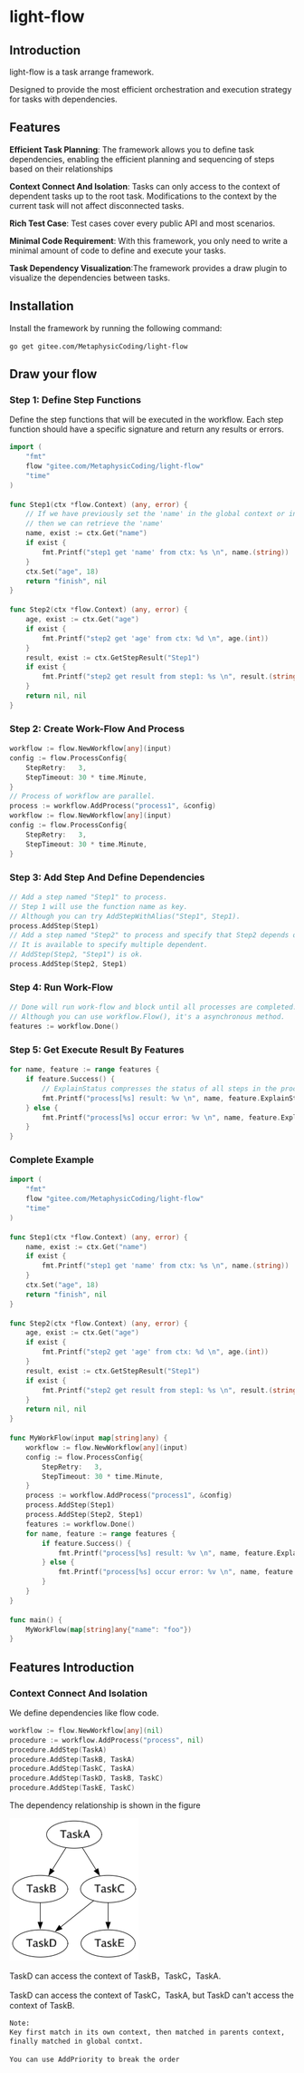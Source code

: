 # light-flow

## Introduction

light-flow is a task arrange framework.

Designed to provide the most efficient orchestration and execution strategy for tasks with dependencies.

## Features

**Efficient Task Planning**: The framework allows you to define task dependencies, 
enabling the efficient planning and sequencing of steps based on their relationships

**Context Connect And Isolation**: Tasks can only access to the context of dependent tasks up to the root task.
Modifications to the context by the current task will not affect disconnected tasks.

**Rich Test Case**:  Test cases cover every public API and most scenarios.

**Minimal Code Requirement**: With this framework, you only need to write a minimal amount of code to define and execute your tasks. 

**Task Dependency Visualization**:The framework provides a draw plugin to visualize the dependencies between tasks. 

## Installation

Install the framework by running the following command:

`go get gitee.com/MetaphysicCoding/light-flow`

## Draw your flow

### Step 1: Define Step Functions

Define the step functions that will be executed in the workflow. Each step function should have a specific signature and return any results or errors.

```go
import (
	"fmt"
	flow "gitee.com/MetaphysicCoding/light-flow"
	"time"
)

func Step1(ctx *flow.Context) (any, error) {
    // If we have previously set the 'name' in the global context or in the dependent steps, 
    // then we can retrieve the 'name'
	name, exist := ctx.Get("name")
	if exist {
		fmt.Printf("step1 get 'name' from ctx: %s \n", name.(string))
	}
	ctx.Set("age", 18)
	return "finish", nil
}

func Step2(ctx *flow.Context) (any, error) {
	age, exist := ctx.Get("age")
	if exist {
		fmt.Printf("step2 get 'age' from ctx: %d \n", age.(int))
	}
	result, exist := ctx.GetStepResult("Step1")
	if exist {
		fmt.Printf("step2 get result from step1: %s \n", result.(string))
	}
	return nil, nil
}
```

### Step 2: Create Work-Flow And Process

```go
workflow := flow.NewWorkflow[any](input)
config := flow.ProcessConfig{
	StepRetry:   3,
	StepTimeout: 30 * time.Minute,
}
// Process of workflow are parallel.
process := workflow.AddProcess("process1", &config)
workflow := flow.NewWorkflow[any](input)
config := flow.ProcessConfig{
    StepRetry:   3,
    StepTimeout: 30 * time.Minute,
}
```

### Step 3: Add Step And Define Dependencies

```go
// Add a step named "Step1" to process.
// Step 1 will use the function name as key.
// Although you can try AddStepWithAlias("Step1", Step1).
process.AddStep(Step1)
// Add a step named "Step2" to process and specify that Step2 depends on Step1.
// It is available to specify multiple dependent.
// AddStep(Step2, "Step1") is ok.
process.AddStep(Step2, Step1)
```

### Step 4: Run Work-Flow

```go
// Done will run work-flow and block until all processes are completed.
// Although you can use workflow.Flow(), it's a asynchronous method.
features := workflow.Done()
```

### Step 5: Get Execute Result By Features

```go
for name, feature := range features {
    if feature.Success() {
		// ExplainStatus compresses the status of all steps in the process.
		fmt.Printf("process[%s] result: %v \n", name, feature.ExplainStatus())
    } else {
        fmt.Printf("process[%s] occur error: %v \n", name, feature.ExplainStatus())
    }
}
```

### Complete Example

```go
import (
	"fmt"
	flow "gitee.com/MetaphysicCoding/light-flow"
	"time"
)

func Step1(ctx *flow.Context) (any, error) {
	name, exist := ctx.Get("name")
	if exist {
		fmt.Printf("step1 get 'name' from ctx: %s \n", name.(string))
	}
	ctx.Set("age", 18)
	return "finish", nil
}

func Step2(ctx *flow.Context) (any, error) {
	age, exist := ctx.Get("age")
	if exist {
		fmt.Printf("step2 get 'age' from ctx: %d \n", age.(int))
	}
	result, exist := ctx.GetStepResult("Step1")
	if exist {
		fmt.Printf("step2 get result from step1: %s \n", result.(string))
	}
	return nil, nil
}

func MyWorkFlow(input map[string]any) {
	workflow := flow.NewWorkflow[any](input)
	config := flow.ProcessConfig{
		StepRetry:   3,
		StepTimeout: 30 * time.Minute,
	}
	process := workflow.AddProcess("process1", &config)
	process.AddStep(Step1)
	process.AddStep(Step2, Step1)
	features := workflow.Done()
	for name, feature := range features {
		if feature.Success() {
			fmt.Printf("process[%s] result: %v \n", name, feature.ExplainStatus())
		} else {
			fmt.Printf("process[%s] occur error: %v \n", name, feature.ExplainStatus())
		}
	}
}

func main() {
	MyWorkFlow(map[string]any{"name": "foo"})
}
```

## Features Introduction



### Context Connect And Isolation

We define dependencies like flow code.

```go
workflow := flow.NewWorkflow[any](nil)
procedure := workflow.AddProcess("process", nil)
procedure.AddStep(TaskA)
procedure.AddStep(TaskB, TaskA)
procedure.AddStep(TaskC, TaskA)
procedure.AddStep(TaskD, TaskB, TaskC)
procedure.AddStep(TaskE, TaskC)
```

The dependency relationship is shown in the figure

![Relation](./process.png)

TaskD can access the context of TaskB，TaskC，TaskA.

TaskD can access the context of TaskC，TaskA, but TaskD can't access the context of TaskB.

```
Note:  
Key first match in its own context, then matched in parents context, 
finally matched in global contxt.

You can use AddPriority to break the order 
```

